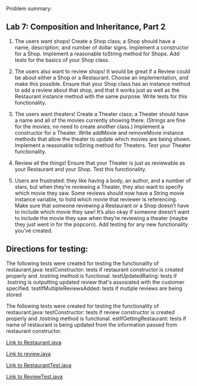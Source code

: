 Problem summary:

## Lab 7: Composition and Inheritance, Part 2

1. The users want shops! Create a Shop class; a Shop should have a name, description, and number of dollar signs.
Implement a constructor for a Shop.
Implement a reasonable toString method for Shops.
Add tests for the basics of your Shop class.

2. The users also want to review shops!
It would be great if a Review could be about either a Shop or a Restaurant. Choose an implementation, and make this possible.
Ensure that your Shop class has an instance method to add a review about that shop, and that it works just as well as the Restaurant instance method with the same purpose.
Write tests for this functionality.

3. The users want theaters! Create a Theater class; a Theater should have a name and all of the movies currently showing there. (Strings are fine for the movies; no need to create another class.)
Implement a constructor for a Theater.
Write addMovie and removeMovie instance methods that allow the theater to update which movies are being shown.
Implement a reasonable toString method for Theaters.
Test your Theater functionality.

4. Review all the things!
Ensure that your Theater is just as reviewable as your Restaurant and your Shop.
Test this functionality.

5. Users are frustrated: they like having a body, an author, and a number of stars, but when they’re reviewing a Theater, they also want to specify which movie they saw.
Some reviews should now have a String movie instance variable, to hold which movie that reviewer is referencing.
Make sure that someone reviewing a Restaurant or a Shop doesn’t have to include which movie they saw!
It’s also okay if someone doesn’t want to include the movie they saw when they’re reviewing a theater (maybe they just went in for the popcorn).
Add testing for any new functionality you’ve created.

## Directions for testing:
The following tests were created for testing the functionality of restaurant.java:
  testConstructor: tests if restaurant constructor is created properly and .tostring method is functional.
  testUpdatedRating: tests if .tostring is outputting updated review that's assosiated with the customer specified.
  testIfMultipleReviewsAdded: tests if mutiple reviews are being stored
  
  The following tests were created for testing the functionality of restaurant.java:
    testConstructor: tests if review constructor is created properly and .tostring method is functional.
    estIfGettingRestaurant: tests if name of restaurant is being updated from the information passed from restaurant      constructor.
  
  

[Link to Restaurant.java](https://github.com/sadhikari07/java-fundamentals/blob/master/inheritance/src/main/java/inheritance/Restaurant.java)

[Link to review.java](https://github.com/sadhikari07/java-fundamentals/blob/master/inheritance/src/main/java/inheritance/Review.java)

[Link to RestaurantTest.java](https://github.com/sadhikari07/java-fundamentals/blob/master/inheritance/src/test/java/inheritance/RestaurantTest.java)

[Link to ReviewTest.java](https://github.com/sadhikari07/java-fundamentals/blob/master/inheritance/src/test/java/inheritance/ReviewTest.java)
